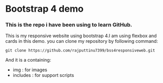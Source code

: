 # Bootstrap 4 demo

### This is the repo i have been using to learn GitHub.



This is my responsive website using bootstrap 4.I am using flexbox and cards in this demo.
you can clone my repository by following command:
```
git clone https://github.com/rajputtinu7399/bss4responsiveweb.git
```


And it is a containing:
- img : for images
- includes : for support scripts 
